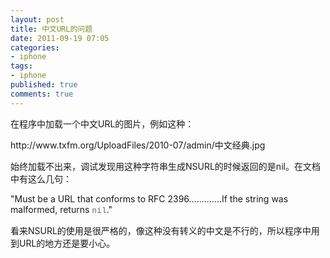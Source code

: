 ```yaml
---
layout: post
title: 中文URL的问题
date: 2011-09-19 07:05
categories:
- iphone
tags:
- iphone
published: true
comments: true
---
```

<p><p>在程序中加载一个中文URL的图片，例如这种：</p>
<p>http://www.txfm.org/UploadFiles/2010-07/admin/中文经典.jpg</p>
<p>始终加载不出来，调试发现用这种字符串生成NSURL的时候返回的是nil。在文档中有这么几句：</p>
<p>"Must be a URL that conforms to RFC 2396.............If the string was malformed, returns <code style="font-size:13px;font-family:Courier, Consolas, monospace;color:#666666;">nil</code>."</p>
<p>看来NSURL的使用是很严格的，像这种没有转义的中文是不行的，所以程序中用到URL的地方还是要小心。</p></p>
